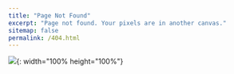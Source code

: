 ```yaml
---
title: "Page Not Found"
excerpt: "Page not found. Your pixels are in another canvas."
sitemap: false
permalink: /404.html
---
```


![]({{site.url}}/assets/images/404.png){: width="100% height="100%"}